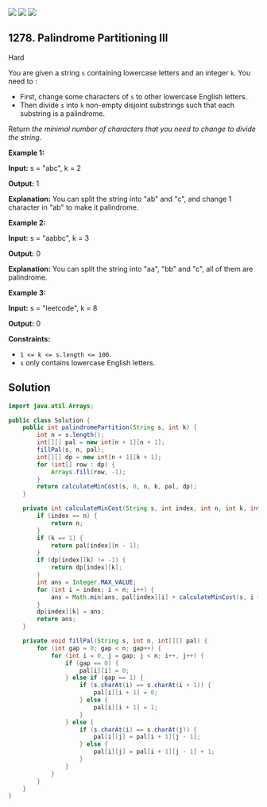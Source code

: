 [![](https://img.shields.io/github/stars/javadev/LeetCode-in-Java?label=Stars&style=flat-square)](https://github.com/javadev/LeetCode-in-Java)
[![](https://img.shields.io/github/forks/javadev/LeetCode-in-Java?label=Fork%20me%20on%20GitHub%20&style=flat-square)](https://github.com/javadev/LeetCode-in-Java/fork)
[![](https://img.shields.io/badge/-LeetCode%20in%20Kotlin-blue?style=flat-square)](https://github.com/javadev/LeetCode-in-Kotlin)

## 1278\. Palindrome Partitioning III

Hard

You are given a string `s` containing lowercase letters and an integer `k`. You need to :

*   First, change some characters of `s` to other lowercase English letters.
*   Then divide `s` into `k` non-empty disjoint substrings such that each substring is a palindrome.

Return _the minimal number of characters that you need to change to divide the string_.

**Example 1:**

**Input:** s = "abc", k = 2

**Output:** 1

**Explanation:** You can split the string into "ab" and "c", and change 1 character in "ab" to make it palindrome.

**Example 2:**

**Input:** s = "aabbc", k = 3

**Output:** 0

**Explanation:** You can split the string into "aa", "bb" and "c", all of them are palindrome.

**Example 3:**

**Input:** s = "leetcode", k = 8

**Output:** 0

**Constraints:**

*   `1 <= k <= s.length <= 100`.
*   `s` only contains lowercase English letters.

## Solution

```java
import java.util.Arrays;

public class Solution {
    public int palindromePartition(String s, int k) {
        int n = s.length();
        int[][] pal = new int[n + 1][n + 1];
        fillPal(s, n, pal);
        int[][] dp = new int[n + 1][k + 1];
        for (int[] row : dp) {
            Arrays.fill(row, -1);
        }
        return calculateMinCost(s, 0, n, k, pal, dp);
    }

    private int calculateMinCost(String s, int index, int n, int k, int[][] pal, int[][] dp) {
        if (index == n) {
            return n;
        }
        if (k == 1) {
            return pal[index][n - 1];
        }
        if (dp[index][k] != -1) {
            return dp[index][k];
        }
        int ans = Integer.MAX_VALUE;
        for (int i = index; i < n; i++) {
            ans = Math.min(ans, pal[index][i] + calculateMinCost(s, i + 1, n, k - 1, pal, dp));
        }
        dp[index][k] = ans;
        return ans;
    }

    private void fillPal(String s, int n, int[][] pal) {
        for (int gap = 0; gap < n; gap++) {
            for (int i = 0, j = gap; j < n; i++, j++) {
                if (gap == 0) {
                    pal[i][i] = 0;
                } else if (gap == 1) {
                    if (s.charAt(i) == s.charAt(i + 1)) {
                        pal[i][i + 1] = 0;
                    } else {
                        pal[i][i + 1] = 1;
                    }
                } else {
                    if (s.charAt(i) == s.charAt(j)) {
                        pal[i][j] = pal[i + 1][j - 1];
                    } else {
                        pal[i][j] = pal[i + 1][j - 1] + 1;
                    }
                }
            }
        }
    }
}
```
